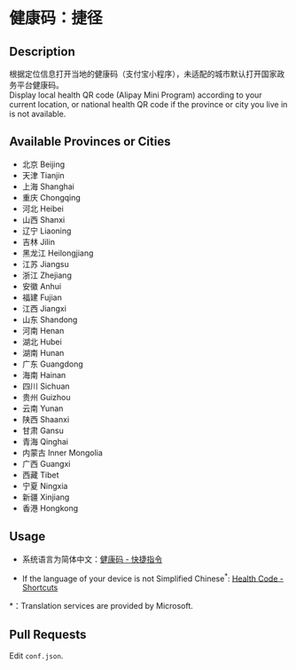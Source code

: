 # 健康码：捷径
## Description
根据定位信息打开当地的健康码（支付宝小程序），未适配的城市默认打开国家政务平台健康码。  
Display local health QR code (Alipay Mini Program) according to your current location, or national health QR code if the province or city you live in is not available.

## Available Provinces or Cities 
* 北京 Beijing
* 天津 Tianjin
* 上海 Shanghai
* 重庆 Chongqing
* 河北 Heibei
* 山西 Shanxi
* 辽宁 Liaoning
* 吉林 Jilin
* 黑龙江 Heilongjiang
* 江苏 Jiangsu
* 浙江 Zhejiang
* 安徽 Anhui
* 福建 Fujian
* 江西 Jiangxi
* 山东 Shandong
* 河南 Henan
* 湖北 Hubei
* 湖南 Hunan
* 广东 Guangdong
* 海南 Hainan
* 四川 Sichuan
* 贵州 Guizhou
* 云南 Yunan
* 陕西 Shaanxi
* 甘肃 Gansu
* 青海 Qinghai
* 内蒙古 Inner Mongolia
* 广西 Guangxi
* 西藏 Tibet
* 宁夏 Ningxia
* 新疆 Xinjiang
* 香港 Hongkong

## Usage
* 系统语言为简体中文：[健康码 - 快捷指令](https://www.icloud.com/shortcuts/b7b13158e0e6451c82e7d2554679dc0e)

* If the language of your device is not Simplified Chinese<sup>*</sup>: [Health Code - Shortcuts](https://www.icloud.com/shortcuts/95ae34137f9047959e260cf00ffcdb50)

*：Translation services are provided by Microsoft.

## Pull Requests
Edit `conf.json`.
